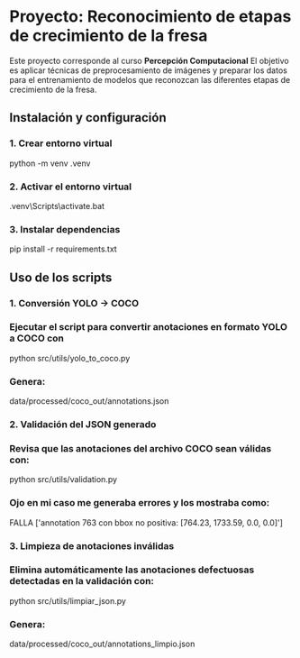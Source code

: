 # Proyecto: Reconocimiento de etapas de crecimiento de la fresa
Este proyecto corresponde al curso **Percepción Computacional** 
El objetivo es aplicar técnicas de preprocesamiento de imágenes y preparar los datos para el entrenamiento de modelos que reconozcan las diferentes etapas de crecimiento de la fresa.
## Instalación y configuración
### 1. Crear entorno virtual
python -m venv .venv

### 2. Activar el entorno virtual 
.venv\Scripts\activate.bat

### 3. Instalar dependencias
pip install -r requirements.txt

## Uso de los scripts
### 1. Conversión YOLO -> COCO
### Ejecutar el script para convertir anotaciones en formato YOLO a COCO con
python src/utils/yolo_to_coco.py
### Genera:
data/processed/coco_out/annotations.json

### 2. Validación del JSON generado
### Revisa que las anotaciones del archivo COCO sean válidas con:
python src/utils/validation.py
### Ojo en mi caso me generaba errores y los mostraba como:
FALLA ['annotation 763 con bbox no positiva: [764.23, 1733.59, 0.0, 0.0]']

### 3. Limpieza de anotaciones inválidas
### Elimina automáticamente las anotaciones defectuosas detectadas en la validación con:
python src/utils/limpiar_json.py
### Genera:
data/processed/coco_out/annotations_limpio.json